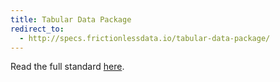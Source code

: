 ```yaml
---
title: Tabular Data Package
redirect_to: 
  - http://specs.frictionlessdata.io/tabular-data-package/
---
```


Read the full standard [here](http://specs.frictionlessdata.io/tabular-data-package/).
